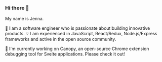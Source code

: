 ### Hi there 👋

My name is Jenna.

👾 I am a software engineer who is passionate about building innovative products.
💡 I am experienced in JavaScript, React/Redux, Node.js/Express frameworks and active in the open source community. 

🌳 I'm currently working on Canopy, an open-source Chrome extension debugging tool for Svelte applications. Please check it out!

<!--👾
**unbiya/unbiya** is a ✨ _special_ ✨ repository because its `README.md` (this file) appears on your GitHub profile.

Here are some ideas to get you started:

- 🔭 I’m currently working on ...
- 🌱 I’m currently learning ...
- 👯 I’m looking to collaborate on ...
- 🤔 I’m looking for help with ...
- 💬 Ask me about ...
- 📫 How to reach me: ...
- 😄 Pronouns: ...
- ⚡ Fun fact: ...
-->
